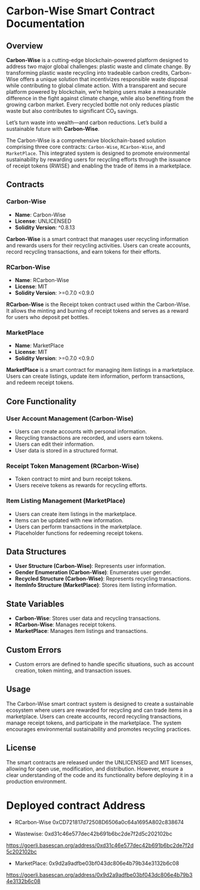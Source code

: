 # Carbon-Wise Smart Contract Documentation

## Overview

**Carbon-Wise** is a cutting-edge blockchain-powered platform designed to address two major global challenges: plastic waste and climate change. By transforming plastic waste recycling into tradeable carbon credits, Carbon-Wise offers a unique solution that incentivizes responsible waste disposal while contributing to global climate action. With a transparent and secure platform powered by blockchain, we’re helping users make a measurable difference in the fight against climate change, while also benefiting from the growing carbon market. Every recycled bottle not only reduces plastic waste but also contributes to significant CO₂ savings.

Let’s turn waste into wealth—and carbon reductions. Let’s build a sustainable future with **Carbon-Wise**.

The Carbon-Wise is a comprehensive blockchain-based solution comprising three core contracts: `Carbon-Wise`, `RCarbon-Wise`, and `MarketPlace`. This integrated system is designed to promote environmental sustainability by rewarding users for recycling efforts through the issuance of receipt tokens (RWISE) and enabling the trade of items in a marketplace.

## Contracts

### Carbon-Wise

- **Name**: Carbon-Wise
- **License**: UNLICENSED
- **Solidity Version**: ^0.8.13

**Carbon-Wise** is a smart contract that manages user recycling information and rewards users for their recycling activities. Users can create accounts, record recycling transactions, and earn tokens for their efforts.

### RCarbon-Wise

- **Name**: RCarbon-Wise
- **License**: MIT
- **Solidity Version**: >=0.7.0 <0.9.0

**RCarbon-Wise** is the Receipt token contract used within the Carbon-Wise. It allows the minting and burning of receipt tokens and serves as a reward for users who deposit pet bottles.

### MarketPlace

- **Name**: MarketPlace
- **License**: MIT
- **Solidity Version**: >=0.7.0 <0.9.0

**MarketPlace** is a smart contract for managing item listings in a marketplace. Users can create listings, update item information, perform transactions, and redeem receipt tokens.

## Core Functionality

### User Account Management (Carbon-Wise)

- Users can create accounts with personal information.
- Recycling transactions are recorded, and users earn tokens.
- Users can edit their information.
- User data is stored in a structured format.

### Receipt Token Management (RCarbon-Wise)

- Token contract to mint and burn receipt tokens.
- Users receive tokens as rewards for recycling efforts.

### Item Listing Management (MarketPlace)

- Users can create item listings in the marketplace.
- Items can be updated with new information.
- Users can perform transactions in the marketplace.
- Placeholder functions for redeeming receipt tokens.

## Data Structures

- **User Structure (Carbon-Wise)**: Represents user information.
- **Gender Enumeration (Carbon-Wise)**: Enumerates user gender.
- **Recycled Structure (Carbon-Wise)**: Represents recycling transactions.
- **ItemInfo Structure (MarketPlace)**: Stores item listing information.

## State Variables

- **Carbon-Wise**: Stores user data and recycling transactions.
- **RCarbon-Wise**: Manages receipt tokens.
- **MarketPlace**: Manages item listings and transactions.

## Custom Errors

- Custom errors are defined to handle specific situations, such as account creation, token minting, and transaction issues.

## Usage

The Carbon-Wise smart contract system is designed to create a sustainable ecosystem where users are rewarded for recycling and can trade items in a marketplace. Users can create accounts, record recycling transactions, manage receipt tokens, and participate in the marketplace. The system encourages environmental sustainability and promotes recycling practices.

## License

The smart contracts are released under the UNLICENSED and MIT licenses, allowing for open use, modification, and distribution. However, ensure a clear understanding of the code and its functionality before deploying it in a production environment.

# Deployed contract Address

- RCarbon-Wise
0xCD721817d72508D6506a0c64a1695A802c838674

- Wastewise:
0xd31c46e577dec42b691b6bc2de7f2d5c202102bc

https://goerli.basescan.org/address/0xd31c46e577dec42b691b6bc2de7f2d5c202102bc

- MarketPlace:
0x9d2a9adfbe03bf043dc806e4b79b34e3132b6c08

https://goerli.basescan.org/address/0x9d2a9adfbe03bf043dc806e4b79b34e3132b6c08
